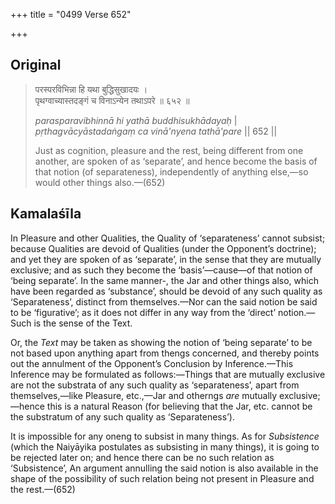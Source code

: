 +++
title = "0499 Verse 652"

+++
## Original 
>
> परस्परविभिन्ना हि यथा बुद्धिसुखादयः ।  
> पृथग्वाच्यास्तदङ्गं च विनाऽन्येन तथाऽपरे ॥ ६५२ ॥ 
>
> *parasparavibhinnā hi yathā buddhisukhādayaḥ* \|  
> *pṛthagvācyāstadaṅgaṃ ca vinā'nyena tathā'pare* \|\| 652 \|\| 
>
> Just as cognition, pleasure and the rest, being different from one another, are spoken of as ‘separate’, and hence become the basis of that notion (of separateness), independently of anything else,—so would other things also.—(652)



## Kamalaśīla

In Pleasure and other Qualities, the Quality of ‘separateness’ cannot subsist; because Qualities are devoid of Qualities (under the Opponent’s doctrine); and yet they are spoken of as ‘separate’, in the sense that they are mutually exclusive; and as such they become the ‘basis’—cause—of that notion of ‘being separate’. In the same manner-, the Jar and other things also, which have been regarded as ‘substance’, should be devoid of any such quality as ‘Separateness’, distinct from themselves.—Nor can the said notion be said to be ‘figurative’; as it does not differ in any way from the ‘direct’ notion.—Such is the sense of the Text.

Or, the *Text* may be taken as showing the notion of ‘being separate’ to be not based upon anything apart from thengs concerned, and thereby points out the annulment of the Opponent’s Conclusion by Inference.—This Inference may be formulated as follows:—Things that are mutually exclusive are not the substrata of any such quality as ‘separateness’, apart from themselves,—like Pleasure, etc.,—Jar and otherngs *are* mutually exclusive;—hence this is a natural Reason (for believing that the Jar, etc. cannot be the substratum of any such quality as ‘Separateness’).

It is impossible for any oneng to subsist in many things. As for *Subsistence* (which the Naiyāyika postulates as subsisting in many things), it is going to be rejected later on; and hence there can be no such relation as ‘Subsistence’, An argument annulling the said notion is also available in the shape of the possibility of such relation being not present in Pleasure and the rest.—(652)


